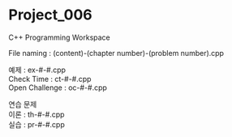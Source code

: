# Project_006
C++ Programming Workspace

File naming : (content)-(chapter number)-(problem number).cpp

예제 : ex-#-#.cpp \
Check Time : ct-#-#.cpp \
Open Challenge : oc-#-#.cpp

연습 문제 \
이론 : th-#-#.cpp \
실습 : pr-#-#.cpp
